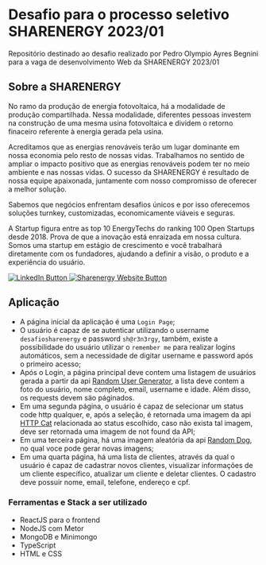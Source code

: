# Desafio para o processo seletivo SHARENERGY 2023/01

Repositório destinado ao desafio realizado por Pedro Olympio Ayres Begnini para a vaga de desenvolvimento Web da SHARENERGY 2023/01

## Sobre a SHARENERGY

No ramo da produção de energia fotovoltaica, há a modalidade de produção compartilhada. Nessa modalidade, diferentes pessoas investem na construção de uma mesma usina fotovoltaica e dividem o retorno finaceiro referente à energia gerada pela usina.

Acreditamos que as energias renováveis terão um lugar dominante em nossa economia pelo resto de nossas vidas. Trabalhamos no sentido de ampliar o impacto positivo que as energias renováveis podem ter no meio ambiente e nas nossas vidas. O sucesso da SHARENERGY é resultado de nossa equipe apaixonada, juntamente com nosso compromisso de oferecer a melhor solução.

Sabemos que negócios enfrentam desafios únicos e por isso oferecemos soluções turnkey, customizadas, economicamente viáveis e seguras.

A Startup figura entre as top 10 EnergyTechs do ranking 100 Open Startups desde 2018. Prova de que a inovação está enraizada em nossa cultura. Somos uma startup em estágio de crescimento e você trabalhará diretamente com os fundadores, ajudando a definir a visão, o produto e a experiência do usuário.

<p align="left">
  <a href="https://www.linkedin.com/company/sharenergy-brasil/">
    <img src="https://img.shields.io/badge/LinkedIn-%230077B5.svg?&style=flat-square&logo=linkedin&logoColor=white" alt="LinkedIn Button">
  </a>
  <a href="https://sharenergy.com.br/">
    <img src="https://img.shields.io/badge/-Website-red" alt="Sharenergy Website Button">
  </a>
</p>

## Aplicação

- A página inicial da aplicação é uma `Login Page`;
- O usuário é capaz de se autenticar utilizando o username `desafiosharenergy` e password `sh@r3n3rgy`, também, existe a possibilidade do usuário utilizar o `remember me` para realizar logins automáticos, sem a necessidade de digitar username e password após o primeiro acesso;
- Após o Login, a página principal deve contem uma listagem de usuários gerada a partir da api [Random User Generator](https://randomuser.me/), a lista deve contem a foto do usuário, nome completo, email, username e idade. Além disso, os requests devem säo páginados.
- Em uma segunda página, o usuário é capaz de selecionar um status code http qualquer, e, após a seleção, é retornada uma imagem da api [HTTP Cat](https://http.cat/) relacionada ao status escolhido, caso não exista tal imagem, deve ser retornada uma imagem de not found da API;
- Em uma terceira página, há uma imagem aleatória da api [Random Dog](https://random.dog/), no qual voce pode gerar novas imagens;
- Em uma quarta página, há uma lista de clientes, através da qual o usuário é capaz de cadastrar novos clientes, visualizar informações de um cliente específico, atualizar um cliente e deletar clientes. O cadastro deve possuir nome, email, telefone, endereço e cpf.

### Ferramentas e Stack a ser utilizado

- ReactJS para o frontend
- NodeJS com Metor
- MongoDB e Minimongo
- TypeScript
- HTML e CSS
